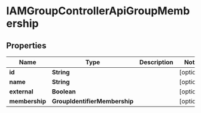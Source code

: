 

# IAMGroupControllerApiGroupMembership


## Properties

| Name | Type | Description | Notes |
|------------ | ------------- | ------------- | -------------|
|**id** | **String** |  |  [optional] |
|**name** | **String** |  |  [optional] |
|**external** | **Boolean** |  |  [optional] |
|**membership** | **GroupIdentifierMembership** |  |  [optional] |



